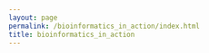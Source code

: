```yaml
---
layout: page
permalink: /bioinformatics_in_action/index.html
title: bioinformatics_in_action
---
```


